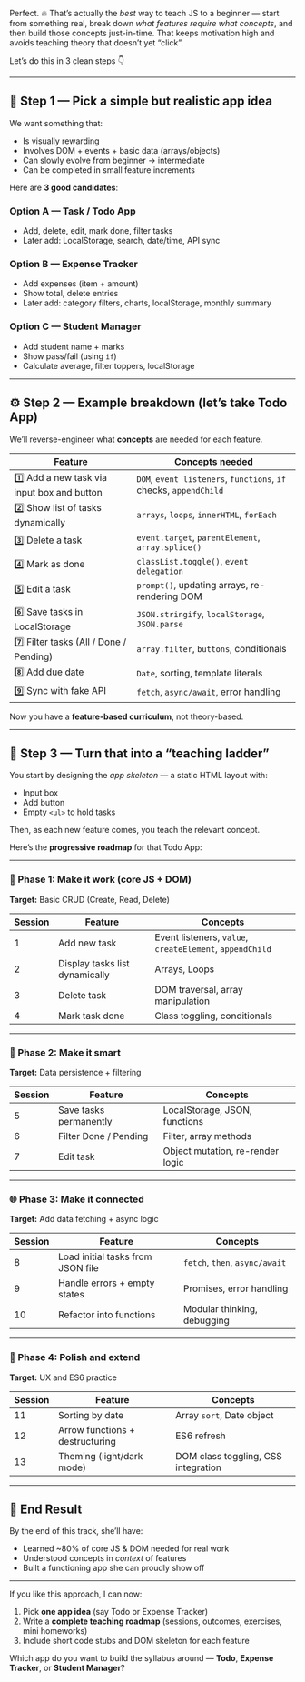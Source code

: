 Perfect. 🔥 That’s actually the *best* way to teach JS to a beginner — start from something real, break down *what features require what concepts*, and then build those concepts just-in-time. That keeps motivation high and avoids teaching theory that doesn’t yet “click”.

Let’s do this in 3 clean steps 👇

---

## 🧩 Step 1 — Pick a simple but realistic app idea

We want something that:

* Is visually rewarding
* Involves DOM + events + basic data (arrays/objects)
* Can slowly evolve from beginner → intermediate
* Can be completed in small feature increments

Here are **3 good candidates**:

### Option A — **Task / Todo App**

* Add, delete, edit, mark done, filter tasks
* Later add: LocalStorage, search, date/time, API sync

### Option B — **Expense Tracker**

* Add expenses (item + amount)
* Show total, delete entries
* Later add: category filters, charts, localStorage, monthly summary

### Option C — **Student Manager**

* Add student name + marks
* Show pass/fail (using `if`)
* Calculate average, filter toppers, localStorage

---

## ⚙️ Step 2 — Example breakdown (let’s take **Todo App**)

We’ll reverse-engineer what **concepts** are needed for each feature.

| Feature                                     | Concepts needed                                                   |
| ------------------------------------------- | ----------------------------------------------------------------- |
| 1️⃣ Add a new task via input box and button | `DOM`, `event listeners`, `functions`, `if` checks, `appendChild` |
| 2️⃣ Show list of tasks dynamically          | `arrays`, `loops`, `innerHTML`, `forEach`                         |
| 3️⃣ Delete a task                           | `event.target`, `parentElement`, `array.splice()`                 |
| 4️⃣ Mark as done                            | `classList.toggle()`, `event delegation`                          |
| 5️⃣ Edit a task                             | `prompt()`, updating arrays, re-rendering DOM                     |
| 6️⃣ Save tasks in LocalStorage              | `JSON.stringify`, `localStorage`, `JSON.parse`                    |
| 7️⃣ Filter tasks (All / Done / Pending)     | `array.filter`, `buttons`, conditionals                           |
| 8️⃣ Add due date                            | `Date`, sorting, template literals                                |
| 9️⃣ Sync with fake API                      | `fetch`, `async/await`, error handling                            |

Now you have a **feature-based curriculum**, not theory-based.

---

## 🧱 Step 3 — Turn that into a “teaching ladder”

You start by designing the *app skeleton* — a static HTML layout with:

* Input box
* Add button
* Empty `<ul>` to hold tasks

Then, as each new feature comes, you teach the relevant concept.

Here’s the **progressive roadmap** for that Todo App:

---

### 🧩 Phase 1: Make it work (core JS + DOM)

**Target:** Basic CRUD (Create, Read, Delete)

| Session | Feature                        | Concepts                                                 |
| ------- | ------------------------------ | -------------------------------------------------------- |
| 1       | Add new task                   | Event listeners, `value`, `createElement`, `appendChild` |
| 2       | Display tasks list dynamically | Arrays, Loops                                            |
| 3       | Delete task                    | DOM traversal, array manipulation                        |
| 4       | Mark task done                 | Class toggling, conditionals                             |

---

### 💾 Phase 2: Make it smart

**Target:** Data persistence + filtering

| Session | Feature                | Concepts                         |
| ------- | ---------------------- | -------------------------------- |
| 5       | Save tasks permanently | LocalStorage, JSON, functions    |
| 6       | Filter Done / Pending  | Filter, array methods            |
| 7       | Edit task              | Object mutation, re-render logic |

---

### 🌐 Phase 3: Make it connected

**Target:** Add data fetching + async logic

| Session | Feature                           | Concepts                       |
| ------- | --------------------------------- | ------------------------------ |
| 8       | Load initial tasks from JSON file | `fetch`, `then`, `async/await` |
| 9       | Handle errors + empty states      | Promises, error handling       |
| 10      | Refactor into functions           | Modular thinking, debugging    |

---

### 🧠 Phase 4: Polish and extend

**Target:** UX and ES6 practice

| Session | Feature                         | Concepts                            |
| ------- | ------------------------------- | ----------------------------------- |
| 11      | Sorting by date                 | Array `sort`, Date object           |
| 12      | Arrow functions + destructuring | ES6 refresh                         |
| 13      | Theming (light/dark mode)       | DOM class toggling, CSS integration |

---

## 🎯 End Result

By the end of this track, she’ll have:

* Learned ~80% of core JS & DOM needed for real work
* Understood concepts in *context* of features
* Built a functioning app she can proudly show off

---

If you like this approach, I can now:

1. Pick **one app idea** (say Todo or Expense Tracker)
2. Write a **complete teaching roadmap** (sessions, outcomes, exercises, mini homeworks)
3. Include short code stubs and DOM skeleton for each feature

Which app do you want to build the syllabus around —
**Todo**, **Expense Tracker**, or **Student Manager**?
